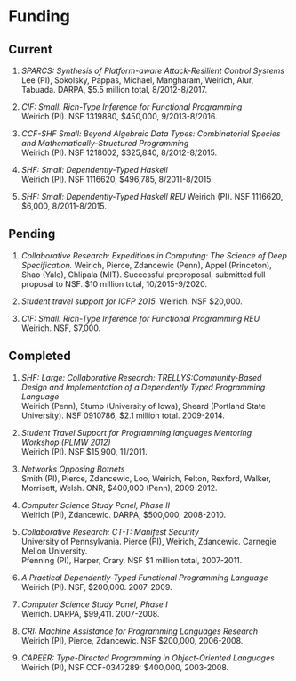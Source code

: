 Funding
========
Current
-------

1. *SPARCS: Synthesis of Platform-aware Attack-Resilient 
   Control Systems*  
   Lee (PI), Sokolsky, Pappas, Michael, Mangharam, Weirich,
   Alur, Tabuada. DARPA, $5.5 million total, 8/2012-8/2017.

2. *CIF: Small: Rich-Type Inference for Functional Programming*  
   Weirich (PI). NSF 1319880, $450,000, 9/2013-8/2016.

3. *CCF-SHF Small: Beyond Algebraic Data Types: Combinatorial 
   Species and Mathematically-Structured Programming*  
   Weirich (PI).  NSF 1218002, $325,840, 8/2012-8/2015.

4.  *SHF: Small: Dependently-Typed Haskell*  
   Weirich (PI). NSF 1116620, $496,785, 8/2011-8/2015.

5.  *SHF: Small: Dependently-Typed Haskell REU* 
   Weirich (PI). NSF 1116620, $6,000, 8/2011-8/2015.

Pending
-------

1. *Collaborative Research: Expeditions in Computing: The Science of Deep
	Specification.* Weirich, Pierce, Zdancewic (Penn), Appel (Princeton), Shao
	(Yale), Chlipala (MIT). Successful preproposal, submitted
	full proposal to NSF.  \$10 million total, 10/2015-9/2020.
	
2. *Student travel support for ICFP 2015.* Weirich. NSF $20,000.

3. *CIF: Small: Rich-Type Inference for Functional Programming REU*  Weirich. NSF, $7,000.


Completed
---------

1. *SHF: Large: Collaborative Research: 
  TRELLYS:Community-Based Design and Implementation 
  of a Dependently Typed Programming Language*  
  Weirich (Penn), Stump (University of Iowa), 
  Sheard (Portland State University). NSF 0910786,
  $2.1 million total. 2009-2014.

2. *Student Travel Support for Programming languages 
   Mentoring Workshop (PLMW 2012)*  
   Weirich (PI). NSF $15,900, 11/2011.
   
3. *Networks Opposing Botnets*  
   Smith (PI), Pierce, Zdancewic, Loo, Weirich,
   Felton, Rexford, Walker, Morrisett, Welsh.
   ONR, $400,000 (Penn), 2009-2012.

4. *Computer Science Study Panel, Phase II*   
   Weirich (PI), Zdancewic. DARPA, \$500,000, 2008-2010.
  
5. *Collaborative Research: CT-T: Manifest Security*  
   University of Pennsylvania. Pierce (PI), Weirich,
   Zdancewic. Carnegie Mellon University.  
   Pfenning (PI), Harper, Crary. 
   NSF $1 million total, 2007-2011.

6. *A Practical Dependently-Typed Functional Programming Language*   
   Weirich (PI). NSF, $200,000. 2007-2009.

7. *Computer Science Study Panel, Phase I*   
   Weirich. DARPA, \$99,411. 2007-2008.

8. *CRI: Machine Assistance for Programming Languages Research*  
  Weirich (PI), Pierce, Zdancewic. NSF $200,000,
  2006-2008.  

9. *CAREER: Type-Directed Programming in Object-Oriented Languages*   
  Weirich (PI), NSF CCF-0347289: \$400,000, 2003-2008.
